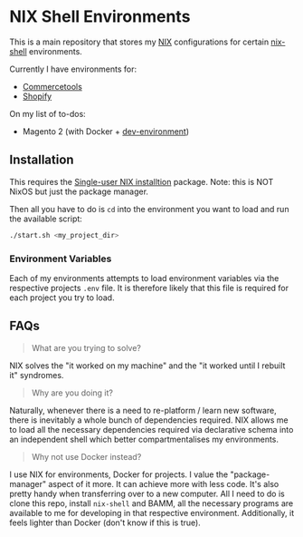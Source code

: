# NIX Shell Environments

This is a main repository that stores my [NIX](https://nixos.org/) configurations for certain [nix-shell](https://nix.dev/manual/nix/2.24/command-ref/nix-shell.html) environments.


Currently I have environments for:
* [Commercetools](./commercetools/)
* [Shopify](./shopify/)

On my list of to-dos:
* Magento 2 (with Docker + [dev-environment](./environments/dev-environment/))

## Installation

This requires the [Single-user NIX installtion](https://nixos.org/download/) package. Note: this is NOT NixOS but just the package manager.

Then all you have to do is `cd` into the environment you want to load and run the available script:
```bash
./start.sh <my_project_dir>
```

### Environment Variables

Each of my environments attempts to load environment variables via the respective projects `.env` file. It is therefore likely that this file is required for each project you try to load.

## FAQs

> What are you trying to solve?

NIX solves the "it worked on my machine" and the "it worked until I rebuilt it" syndromes.

> Why are you doing it?

Naturally, whenever there is a need to re-platform / learn new software, there is inevitably a whole bunch of dependencies required. NIX allows me to load all the necessary dependencies required via declarative schema into an independent shell which better compartmentalises my environments.

> Why not use Docker instead?

I use NIX for environments, Docker for projects. I value the "package-manager" aspect of it more. It can achieve more with less code. It's also pretty handy when transferring over to a new computer. All I need to do is clone this repo, install `nix-shell` and BAMM, all the necessary programs are available to me for developing in that respective environment. Additionally, it feels lighter than Docker (don't know if this is true).

